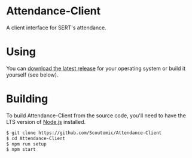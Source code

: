 # Attendance-Client

A client interface for SERT's attendance.

# Using

You can [download the latest release](https://github.com/Scoutomic/Attendance-Client/releases) for your operating system or build it yourself (see below).

# Building

To build Attendance-Client from the source code, you'll need to have the LTS version of [Node.js](https://nodejs.org/) installed.

```bash
$ git clone https://github.com/Scoutomic/Attendance-Client
$ cd Attendance-Client
$ npm run setup
$ npm start
```

